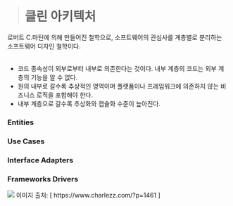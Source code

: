 > # 클린 아키텍처

로버트 C.마틴에 의해 만들어진 철학으로, 소프트웨어의 관심사를 계층별로 분리하는 소프트웨어 디자인 철학이다.
<br>
<br>

 - 코드 종속성이 외부로부터 내부로 의존한다는 것이다. 내부 계층의 코드는 외부 계층의 기능을 알 수 없다.
 - 원의 내부로 갈수록 추상적인 영역이며 플랫폼이나 프레임워크에 의존하지 않는 비즈니스 로직을 포함해야 한다. 
 - 내부 계층으로 갈수록 추상화와 캡슐화 수준이 높아진다.

### Entities
### Use Cases
### Interface Adapters
### Frameworks Drivers

<img src="https://www.charlezz.com/wordpress/wp-content/uploads/2019/08/Chapter1-300x223.png">
이미지 출처: [ https://www.charlezz.com/?p=1461 ] 
<br>



